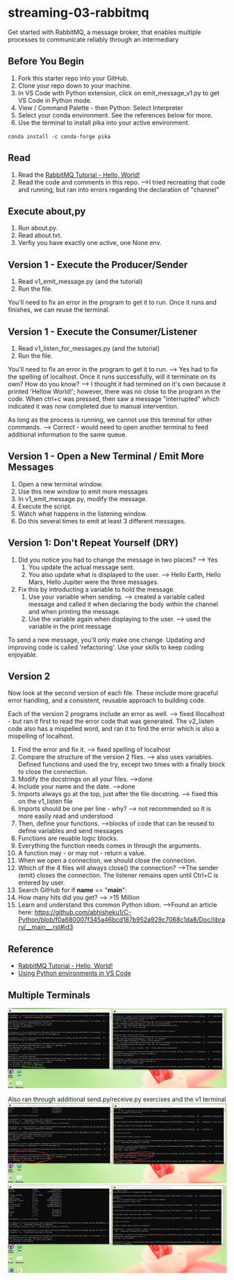 # streaming-03-rabbitmq

Get started with RabbitMQ, a message broker, that enables multiple processes to communicate reliably through an intermediary

## Before You Begin

1. Fork this starter repo into your GitHub.
1. Clone your repo down to your machine.
1. In VS Code with Python extension, click on emit_message_v1.py to get VS Code in Python mode.
1. View / Command Palette - then Python: Select Interpreter
1. Select your conda environment. See the references below for more.
1. Use the terminal to install pika into your active environment. 

`conda install -c conda-forge pika`

## Read

1. Read the [RabbitMQ Tutorial - Hello, World!](https://www.rabbitmq.com/tutorials/tutorial-one-python.html)
1. Read the code and comments in this repo.
    -->I tried recreating that code and running, but ran into errors regarding the declaration of "channel" 

## Execute about,py

1. Run about.py.
1. Read about.txt. 
1. Verfiy you have exactly one active, one None env.

## Version 1 - Execute the Producer/Sender

1. Read v1_emit_message.py (and the tutorial)
1. Run the file. 

You'll need to fix an error in the program to get it to run.
Once it runs and finishes, we can reuse the terminal.

## Version 1 - Execute the Consumer/Listener

1. Read v1_listen_for_messages.py (and the tutorial)
1. Run the file.

You'll need to fix an error in the program to get it to run. --> Yes had to fix the spelling of localhost.
Once it runs successfully, will it terminate on its own? How do you know?  --> I thought it had termined on it's own because it printed 'Hellow World!'; however, there was no close to the program in the code. When ctrl+c was pressed, then saw a message "interrupted" which indicated it was now completed due to manual intervention.

As long as the process is running, we cannot use this terminal for other commands. --> Correct - would need to open another terminal to feed additional information to the same queue. 

## Version 1 - Open a New Terminal / Emit More Messages

1. Open a new terminal window.
1. Use this new window to emit more messages
1. In v1_emit_message.py, modify the message. 
1. Execute the script. 
1. Watch what happens in the listening window.
1. Do this several times to emit at least 3 different messages.

## Version 1: Don't Repeat Yourself (DRY)

1. Did you notice you had to change the message in two places? --> Yes
    1. You update the actual message sent. 
    1. You also update what is displayed to the user. --> Hello Earth, Hello Mars, Hello Jupiter were the three messages.
1. Fix this by introducting a variable to hold the message. 
    1. Use your variable when sending.  --> created a variable called message and called it when declaring the body within the channel and when printing the message.
    1. Use the variable again when displaying to the user. --> used the variable in the print message

To send a new message, you'll only make one change.
Updating and improving code is called 'refactoring'. 
Use your skills to keep coding enjoyable. 

## Version 2

Now look at the second version of each file.
These include more graceful error handling,
and a consistent, reusable approach to building code.

Each of the version 2 programs include an error as well. --> fixed lllocalhost - but ran it first to read the error code that was generated. The v2_listen code also has a mispelled word, and ran it to find the error which is also a mispelling of localhost. 

1. Find the error and fix it. --> fixed spelling of localhost
1. Compare the structure of the version 2 files.  --> also uses variables. Defined functions and used the try, except two times with a finally block to close the connection.
1. Modify the docstrings on all your files. -->done
1. Include your name and the date. -->done
1. Imports always go at the top, just after the file docstring. --> fixed this on the v1_listen file
1. Imports should be one per line - why? --> not recommended so it is more easily read and understood
1. Then, define your functions. -->blocks of code that can be reused to define variables and send messages
1. Functions are reuable logic blocks.
1. Everything the function needs comes in through the arguments.
1. A function may - or may not - return a value. 
1. When we open a connection, we should close the connection. 
1. Which of the 4 files will always close() the connection? -->The sender (emit) closes the connection. The listener remains open until Ctrl+C is entered by user.
1. Search GitHub for if __name__ == "__main__": 
1. How many hits did you get? --> >15 Million
1. Learn and understand this common Python idiom. -->Found an article here: https://github.com/abhisheku1/C-Python/blob/f0a680007f345a46bcd187b952a929c7068c1da8/Doc/library/__main__.rst#id3

## Reference

- [RabbitMQ Tutorial - Hello, World!](https://www.rabbitmq.com/tutorials/tutorial-one-python.html)
- [Using Python environments in VS Code](https://code.visualstudio.com/docs/python/environments)

## Multiple Terminals
![v2_exercise](https://github.com/jcreech72/streaming-03-rabbitmq/blob/main/Screenshot%202023-01-31%20193851%20v2_exercise.jpg)




Also ran through additional send.py/receive.py exercises and the v1 terminal
![V1_exercise](https://github.com/jcreech72/streaming-03-rabbitmq/blob/main/Screenshot%202023-01-31%20193431%20v1_exercise.jpg)
![send_receive_exercise](https://github.com/jcreech72/streaming-03-rabbitmq/blob/main/Screenshot%202023-01-31%20193217.jpg)



